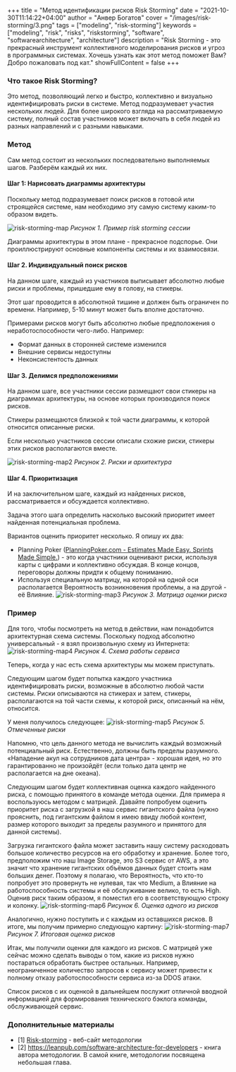 +++
title = "Метод идентификации рисков Risk Storming"
date = "2021-10-30T11:14:22+04:00"
author = "Анвер Богатов"
cover = "/images/risk-storming/3.png"
tags = ["modeling", "risk-storming"]
keywords = ["modeling", "risk", "risks", "riskstorming", "software", "softwarearchitecture", "architecture"]
description = "Risk Storming - это прекрасный инструмент коллективного моделирования рисков и угроз в программных системах. Хочешь узнать как этот метод поможет Вам? Добро пожаловать под кат."
showFullContent = false
+++

### Что такое Risk Storming?
Это метод, позволяющий легко и быстро, коллективно и визуально идентифицировать риски в системе. Метод подразумевает участия нескольких людей. Для более широкого взгляда на рассматриваемую систему, полный состав участников может включать в себя людей из разных направлений и с разными навыками.

### Метод
Сам метод состоит из нескольких последовательно выполняемых шагов. Разберём каждый их них.

#### Шаг 1: Нарисовать диаграммы архитектуры
Поскольку метод подразумевает поиск рисков в готовой или строящейся системе,  нам необходимо эту самую систему каким-то образом видеть. 

![risk-storming-map](/images/risk-storming/1.png)
*Рисунок 1. Пример risk storming сессии*

Диаграммы архитектуры в этом плане - прекрасное подспорье. Они проиллюстрируют основные компоненты системы и их взаимосвязи. 

#### Шаг 2. Индивидуальный поиск рисков
На данном шаге, каждый из участников выписывает абсолютно любые риски и проблемы, пришедшие ему в голову, на стикеры.

Этот шаг проводится в абсолютной тишине и должен быть ограничен по времени. Например, 5-10 минут может быть вполне достаточно.

Примерами рисков могут быть абсолютно любые предположения о неработоспособности чего-либо. Например:
* Формат данных в сторонней системе изменился
* Внешние сервисы недоступны
* Неконсистентость данных

#### Шаг 3. Делимся предположениями
На данном шаге, все участники сессии размещают свои стикеры на диаграммах архитектуры, на основе которых производился поиск рисков. 

Стикеры размещаются близкой к той части диаграммы, к которой относится описанные риски.

Если несколько участников сессии описали схожие риски, стикеры этих рисков располагаются вместе.

![risk-storming-map2](/images/risk-storming/2.png)
*Рисунок 2. Риски и архитектура*

#### Шаг 4. Приоритизация
И на заключительном шаге, каждый из найденных рисков, рассматривается и обсуждается коллективно. 

Задача этого шага определить насколько высокий приоритет имеет найденная потенциальная проблема.

Вариантов оценить приоритет несколько. Я опишу их два:
* Planning Poker ([PlanningPoker.com - Estimates Made Easy. Sprints Made Simple.](https://www.planningpoker.com)) - это когда участники оценивают риски, используя карты с цифрами и коллективно обсуждая. В конце концов, переговоры должны придти к общему пониманию.
* Используя специальную матрицу, на которой на одной оси располагается Вероятность возникновения проблемы, а на другой - её Влияние.
![risk-storming-map3](/images/risk-storming/3.png)
*Рисунок 3. Матрица оценки риска*

### Пример
Для того, чтобы посмотреть на метод в действии, нам понадобится архитектурная схема системы. Поскольку подход абсолютно универсальный - я взял произвольную схему из Интернета:
![risk-storming-map4](/images/risk-storming/4.png)
*Рисунок 4. Схема работы сервиса*

Теперь, когда у нас есть схема архитектуры мы можем приступать.

Следующим шагом будет попытка каждого участника идентифицировать риски, возможные в абсолютно любой части системы. Риски описываются на стикерах и затем, стикеры, располагаются на той части схемы, к которой риск, описанный на нём, относится. 

У меня получилось следующее:
![risk-storming-map5](/images/risk-storming/5.png)
*Рисунок 5. Отмеченные риски*

Напомню, что цель данного метода не вычислить каждый возможный потенциальный риск. Естественно, должны быть пределы разумного. «Нападение акул на сотрудников дата центра» - хорошая идея, но это гарантированно не произойдёт (если только дата центр не располагается на дне океана). 

Следующим шагом будет коллективная оценка каждого найденного риска, с помощью принятого в команде метода оценки. Для примера я воспользуюсь методом с матрицей. Давайте попробуем оценить приоритет риска с загрузкой в наш сервис гигантского файла (нужно прояснить, под гигантским файлом я имею ввиду любой контент, размер которого выходит за пределы разумного и принятого для данной системы). 

Загрузка гигантского файла может заставить нашу систему расходовать большое количество ресурсов на его обработку и хранение. Более того, предположим что наш Image Storage, это S3 сервис от AWS, а это значит что хранение гигантских объёмов данных будет стоить нам больших денег. Поэтому я полагаю, что Вероятность, что кто-то попробует это провернуть не нулевая, так что Medium, а Влияние на работоспособность системы и её обслуживание велико, то есть High. Оценив риск таким образом, я поместил его в соответствующую строку и колонку. 
![risk-storming-map6](/images/risk-storming/6.png)
*Рисунок 6. Оценка одного из рисков*

Аналогично, нужно поступить и с каждым из оставшихся рисков. В итоге, мы получим примерно следующую картину:
![risk-storming-map7](/images/risk-storming/7.png)
*Рисунок 7. Итоговая оценка рисков*

Итак, мы получили оценки для каждого из рисков. С матрицей уже сейчас можно сделать выводы о том, какие из рисков нужно постараться обработать быстрее остальных. Например, неограниченное количество запросов к сервису может привести к полному отказу работоспособности сервиса из-за DDOS атаки.

Список рисков с их оценкой в дальнейшем послужит отличной вводной информацией для формирования технического бэклога команды, обслуживающей сервис.

### Дополнительные материалы
* [1] [Risk-storming](https://riskstorming.com) - веб-сайт методологии
* [2] https://leanpub.com/software-architecture-for-developers - книга автора методологии. В самой книге, методологии посвящена небольшая глава.